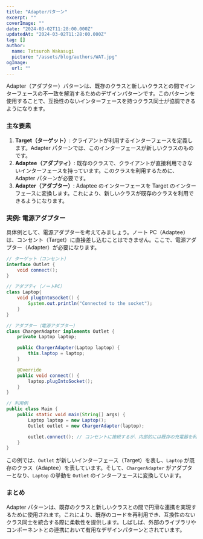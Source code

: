 ```yaml
---
title: "Adapterパターン"
excerpt: ""
coverImage: ""
date: "2024-03-02T11:28:00.000Z"
updatedAt: "2024-03-02T11:28:00.000Z"
tag: []
author:
  name: Tatsuroh Wakasugi
  picture: "/assets/blog/authors/WAT.jpg"
ogImage:
  url: ""
---
```


Adapter（アダプター）パターンは、既存のクラスと新しいクラスとの間でインターフェースの不一致を解消するためのデザインパターンです。このパターンを使用することで、互換性のないインターフェースを持つクラス同士が協調できるようになります。

### 主な要素

1. **Target（ターゲット）**: クライアントが利用するインターフェースを定義します。Adapter パターンでは、このインターフェースが新しいクラスのものです。
2. **Adaptee（アダプティ）**: 既存のクラスで、クライアントが直接利用できないインターフェースを持っています。このクラスを利用するために、Adapter パターンが必要です。
3. **Adapter（アダプター）**: Adaptee のインターフェースを Target のインターフェースに変換します。これにより、新しいクラスが既存のクラスを利用できるようになります。

### 実例: 電源アダプター

具体例として、電源アダプターを考えてみましょう。ノート PC（Adaptee）は、コンセント（Target）に直接差し込むことはできません。ここで、電源アダプター（Adapter）が必要になります。

```java
// ターゲット（コンセント）
interface Outlet {
    void connect();
}

// アダプティ（ノートPC）
class Laptop{
    void plugIntoSocket() {
        System.out.println("Connected to the socket");
    }
}

// アダプター（電源アダプター）
class ChargerAdapter implements Outlet {
    private Laptop laptop;

    public ChargerAdapter(Laptop laptop) {
        this.laptop = laptop;
    }

    @Override
    public void connect() {
        laptop.plugIntoSocket();
    }
}

// 利用例
public class Main {
    public static void main(String[] args) {
        Laptop laptop = new Laptop();
        Outlet outlet = new ChargerAdapter(laptop);

        outlet.connect(); // コンセントに接続するが、内部的には既存の充電器を利用
    }
}

```

この例では、`Outlet` が新しいインターフェース（Target）を表し、`Laptop` が既存のクラス（Adaptee）を表しています。そして、`ChargerAdapter` がアダプターとなり、`Laptop` の挙動を `Outlet` のインターフェースに変換しています。

### まとめ

Adapter パターンは、既存のクラスと新しいクラスとの間で円滑な連携を実現するために使用されます。これにより、既存のコードを再利用でき、互換性のないクラス同士を統合する際に柔軟性を提供します。しばしば、外部のライブラリやコンポーネントとの連携において有用なデザインパターンとされています。

